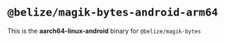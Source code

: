# `@belize/magik-bytes-android-arm64`

This is the **aarch64-linux-android** binary for `@belize/magik-bytes`
